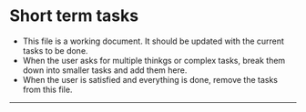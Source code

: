 # Short term tasks

- This file is a working document. It should be updated with the current tasks to be done.
- When the user asks for multiple thinkgs or complex tasks, break them down into smaller tasks and add them here.
- When the user is satisfied and everything is done, remove the tasks from this file.

---

<!-- @copilot: Insert tasks below -->
